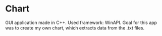 # Chart
GUI application made in C++. Used framework: WinAPI. Goal for this app was to create my own chart, which extracts data from the .txt files.
